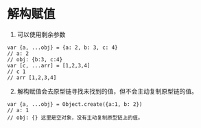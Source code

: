 # 解构赋值

1. 可以使用剩余参数

```
var {a, ...obj} = {a: 2, b: 3, c: 4}
// a: 2
// obj: {b:3, c:4}
var [c, ...arr] = [1,2,3,4]
// c 1
// arr [1,2,3,4]
```

2. 解构赋值会去原型链寻找未找到的值，但不会主动复制原型链的值。

```
var {a, ...obj} = Object.create({a:1, b: 2})
// a: 1
// obj: {} 这里是空对象，没有主动复制原型链上的值。
```